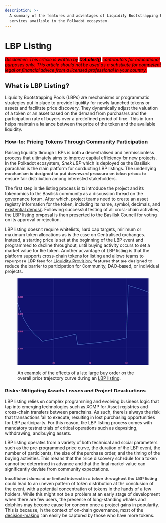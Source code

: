 ```yaml
---
description: >-
  A summary of the features and advantages of Liquidity Bootstrapping Pool
  services available in the Polkadot ecosystem.
---
```


# LBP Listing

_<mark style="background-color:red;">Disclaimer: This article is written by</mark> <mark style="background-color:red;"></mark><mark style="background-color:red;">**Dot.alert()**</mark> <mark style="background-color:red;"></mark><mark style="background-color:red;">contributors for educational purposes only. This article should not be used as a substitute for competent legal or financial advice from a licensed professional in your country.</mark>_



## What is LBP Listing?

Liquidity Bootstrapping Pools (LBPs) are mechanisms or programmatic strategies put in place to provide liquidity for newly launched tokens or assets and facilitate price discovery. They dynamically adjust the valuation of a token or an asset based on the demand from purchasers and the participation rate of buyers over a predefined period of time. This in turn helps maintain a balance between the price of the token and the available liquidity.



### How-to: Pricing Tokens Through Community Participation&#x20;

Raising liquidity through LBPs is both a decentralised and permissionless process that ultimately aims to improve capital efficiency for new projects. In the Polkadot ecosystem, _Snek LBP_ which is deployed on the Basilisk parachain is the main platform for conducting LBP listings. The underlying mechanism is designed to put downward pressure on token prices to ensure fair distribution among interested stakeholders.

The first step in the listing process is to introduce the project and its tokenomics to the Basilisk community as a discussion thread on the governance forum. After which, project teams need to create an asset registry information for the token, including its name, symbol, decimals, and [existential deposit](../1.acquisition/existential-deposits.md). Following successful testing of all cross-chain activities, the LBP listing proposal is then presented to the Basilisk Council for voting on its approval or rejection.

LBP listing doesn't require whitelists, hard cap targets, minimum or maximum token allocations as is the case on Centralised exchanges. Instead, a starting price is set at the beginning of the LBP event and programmed to decline throughout, until buying activity occurs to set a market value for the token. Another advantage of LBP listing is that the platform supports cross-chain tokens for listing and allows teams to repurpose LBP fees for [Liquidity Provision](lending/liquidity-provision.md); features that are designed to reduce the barrier to participation for Community, DAO-based, or individual projects.

<figure><img src="../../.gitbook/assets/O_LBPCurve.jpg" alt="A sample chart with a price trajectory curve during an LBP listing."><figcaption><p>An example of the effects of a late large buy order on the overall price trajectory curve during an <a href="https://docs.bsx.fi/product_snek_lbp">LBP listing</a>.</p></figcaption></figure>



### Risks: Mitigating Assets Losses and Project Devaluations

LBP listing relies on complex programming and evolving business logic that tap into emerging technologies such as XCMP for Asset registries and cross-chain transfers between parachains. As such, there is always the risk that transactions fail to execute, resulting in lost purchasing opportunities for LBP participants. For this reason, the LBP listing process comes with mandatory testnet trials of critical operations such as depositing, withdrawing, and buying assets.&#x20;

LBP listing operates from a variety of both technical and social parameters such as the pre-programmed price curve, the duration of the LBP event, the number of participants, the size of the purchase order, and the timing of the buying activities. This means that the price discovery schedule for a token cannot be determined in advance and that the final market value can significantly deviate from community expectations.&#x20;

Insufficient demand or limited interest in a token throughout the LBP listing could lead to an uneven pattern of token distribution at the conclusion of the event, with a potential concentration of tokens in the hands of a few holders. While this might not be a problem at an early stage of development when there are few users, the presence of long-standing whales and dolphins may become cause for concern once a project gains in popularity. This is because, in the context of on-chain governance, most of the [decision-making](voting/) can easily be captured by those who have more tokens.

